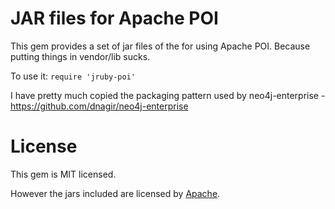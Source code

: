 JAR files for Apache POI
==================================================

This gem provides a set of jar files of the for using Apache POI. Because putting things in vendor/lib sucks. 

To use it: `require 'jruby-poi'`

I have pretty much copied the packaging pattern used by neo4j-enterprise - https://github.com/dnagir/neo4j-enterprise

License
==================================================

This gem is MIT licensed.

However the jars included are licensed by [Apache](http://poi.apache.org).

